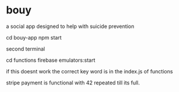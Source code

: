 # bouy
a social app designed to help with suicide prevention

cd bouy-app npm start

second terminal 

cd functions firebase emulators:start

if this doesnt work the correct key word is in the index.js of functions

stripe payment is functional with 42 repeated till its full.
